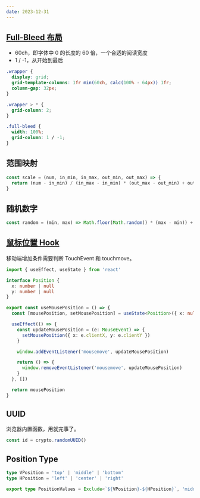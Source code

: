 ```yaml
---
date: 2023-12-31
---
```


## [Full-Bleed 布局](https://www.joshwcomeau.com/css/full-bleed/)

- 60ch，即字体中 0 的长度的 60 倍，一个合适的阅读宽度
- 1 / -1，从开始到最后

```css
.wrapper {
  display: grid;
  grid-template-columns: 1fr min(60ch, calc(100% - 64px)) 1fr;
  column-gap: 32px;
}

.wrapper > * {
  grid-column: 2;
}

.full-bleed {
  width: 100%;
  grid-column: 1 / -1;
}
```


## 范围映射

```js
const scale = (num, in_min, in_max, out_min, out_max) => {
  return (num - in_min) / (in_max - in_min) * (out_max - out_min) + out_min
}
```


## 随机数字

```js
const random = (min, max) => Math.floor(Math.random() * (max - min)) + min
```


## [鼠标位置 Hook](https://www.joshwcomeau.com/snippets/react-hooks/use-mouse-position/)

移动端增加条件需要判断 TouchEvent 和 touchmove。

```ts
import { useEffect, useState } from 'react'

interface Position {
  x: number | null
  y: number | null
}

export const useMousePosition = () => {
  const [mousePosition, setMousePosition] = useState<Position>({ x: null, y: null })

  useEffect(() => {
    const updateMousePosition = (e: MouseEvent) => {
      setMousePosition({ x: e.clientX, y: e.clientY })
    }

    window.addEventListener('mousemove', updateMousePosition)

    return () => {
      window.removeEventListener('mousemove', updateMousePosition)
    }
  }, [])

  return mousePosition
}
```

## UUID

浏览器内置函数，用就完事了。

```js
const id = crypto.randomUUID()
```


## Position Type

```ts
type VPosition = 'top' | 'middle' | 'bottom'
type HPosition = 'left' | 'center' | 'right'

export type PositionValues = Exclude<`${VPosition}-${HPosition}`, 'middle-center'> | 'center'
```





